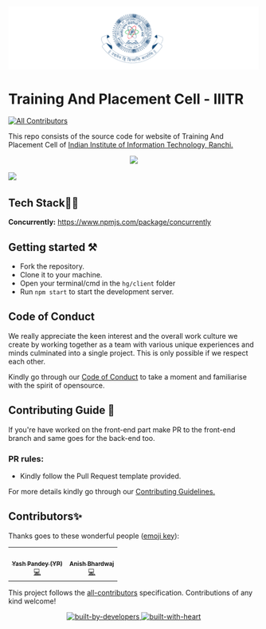 ![iiitr-logo](./assets/img/iiitr-logo.png)
# Training And Placement Cell - IIITR
<!-- ALL-CONTRIBUTORS-BADGE:START - Do not remove or modify this section -->
[![All Contributors](https://img.shields.io/badge/all_contributors-2-orange.svg?style=flat-square)](#contributors-)
<!-- ALL-CONTRIBUTORS-BADGE:END -->

This repo consists of the source code for website of Training And Placement Cell of [Indian Institute of Information Technology, Ranchi.](https://iiitranchi.ac.in/)

<p align="center">
  <img src="https://media.giphy.com/media/dxn6fRlTIShoeBr69N/giphy.gif" width="100px">
</p>

  ![](https://still-brushlands-82734.herokuapp.com/countercheck)


## Tech Stack🧑‍💻

**Concurrently:** https://www.npmjs.com/package/concurrently

## Getting started ⚒️
- Fork the repository.
- Clone it to your machine.
- Open your terminal/cmd in the `hg/client` folder
- Run `npm start` to start the development server.

## Code of Conduct

We really appreciate the keen interest and the overall work culture we create by
working together as a team with various unique experiences and minds culminated
into a single project. This is only possible if we respect each other.

Kindly go through our
[Code of Conduct](CODE_OF_CONDUCT.md)
to take a moment and familiarise with the spirit of opensource.

## Contributing Guide 🤖
If you're have worked on the front-end part make PR to the front-end branch and same goes for the back-end too.

### PR rules:
- Kindly follow the Pull Request template provided.

For more details kindly go through our
[Contributing Guidelines.](CONTRIBUTING.md)

## Contributors✨

Thanks goes to these wonderful people ([emoji key](https://allcontributors.org/docs/en/emoji-key)):
<table>
  <tr>
    <td align="center"><a href="https://github.com/EmperorYP7"><img src="https://avatars3.githubusercontent.com/u/62606998?v=4?s=100" width="100px;" alt=""/><br /><sub><b>Yash Pandey (YP)</b></sub></a><br /><a href="" title="Code">💻</a></td>
   <td align="center"><a href="https://github.com/anish853"><img src="https://avatars.githubusercontent.com/u/82315789?s=96&v=4" width="100px;" alt=""/><br /><sub><b>Anish Bhardwaj</b></sub></a><br /><a href="" title="Code">💻</a></td>
  </tr>
</table>


This project follows the [all-contributors](https://github.com/all-contributors/all-contributors) specification. Contributions of any kind welcome!


<p align="center">
    <!-- built-by-dev -->
    <a href="https://github.com/houseofgeeks">
    <img src="https://github.com/edoardottt/READMENATOR/blob/master/images/built-by-developers.svg" alt="built-by-developers" />
    </a>
    <!-- built-with-heart -->
    <a href="https://github.com/houseofgeeks">
    <img src="https://github.com/edoardottt/READMENATOR/blob/master/images/built-with-heart.svg" alt="built-with-heart" />
    </a>
 </p>
